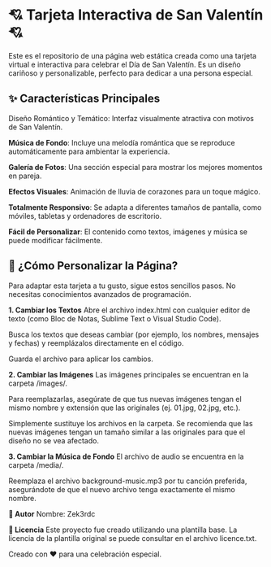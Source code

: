 # 💘 Tarjeta Interactiva de San Valentín 💘
Este es el repositorio de una página web estática creada como una tarjeta virtual e interactiva para celebrar el Día de San Valentín. Es un diseño cariñoso y personalizable, perfecto para dedicar a una persona especial.

## ✨ Características Principales
Diseño Romántico y Temático: Interfaz visualmente atractiva con motivos de San Valentín.

**Música de Fondo**: Incluye una melodía romántica que se reproduce automáticamente para ambientar la experiencia.

**Galería de Fotos**: Una sección especial para mostrar los mejores momentos en pareja.

**Efectos Visuales**: Animación de lluvia de corazones para un toque mágico.

**Totalmente Responsivo**: Se adapta a diferentes tamaños de pantalla, como móviles, tabletas y ordenadores de escritorio.

**Fácil de Personalizar**: El contenido como textos, imágenes y música se puede modificar fácilmente.

## 🔧 ¿Cómo Personalizar la Página?
Para adaptar esta tarjeta a tu gusto, sigue estos sencillos pasos. No necesitas conocimientos avanzados de programación.

**1. Cambiar los Textos**
Abre el archivo index.html con cualquier editor de texto (como Bloc de Notas, Sublime Text o Visual Studio Code).

Busca los textos que deseas cambiar (por ejemplo, los nombres, mensajes y fechas) y reemplázalos directamente en el código.

Guarda el archivo para aplicar los cambios.

**2. Cambiar las Imágenes**
Las imágenes principales se encuentran en la carpeta /images/.

Para reemplazarlas, asegúrate de que tus nuevas imágenes tengan el mismo nombre y extensión que las originales (ej. 01.jpg, 02.jpg, etc.).

Simplemente sustituye los archivos en la carpeta. Se recomienda que las nuevas imágenes tengan un tamaño similar a las originales para que el diseño no se vea afectado.

**3. Cambiar la Música de Fondo**
El archivo de audio se encuentra en la carpeta /media/.

Reemplaza el archivo background-music.mp3 por tu canción preferida, asegurándote de que el nuevo archivo tenga exactamente el mismo nombre.

**👤 Autor**
Nombre: Zek3rdc

**📄 Licencia**
Este proyecto fue creado utilizando una plantilla base. La licencia de la plantilla original se puede consultar en el archivo licence.txt.

Creado con ❤️ para una celebración especial.
